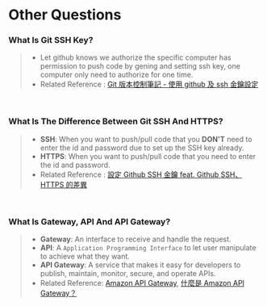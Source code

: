 # Other Questions

### **What Is Git SSH Key?**
> - Let github knows we authorize the specific computer has permission to push code by gening and setting ssh key, one computer only need to authorize for one time.
> - Related Reference : [Git 版本控制筆記 - 使用 github 及 ssh 金鑰設定](https://blog.jaycetyle.com/2018/02/github-ssh/)

<br/>

### **What Is The Difference Between Git SSH And HTTPS?**
> - **SSH**: When you want to push/pull code that you **DON'T** need to enter the id and password due to set up the SSH key already.
> - **HTTPS**: When you want to push/pull code that you need to enter the id and password.
> - Related Reference : [設定 Github SSH 金鑰 feat. Github SSH、HTTPS 的差異](https://ithelp.ithome.com.tw/articles/10205988)

<br/>


### **What Is Gateway, API And API Gateway?**

> - **Gateway**: An interface to receive and handle the request.
> - **API**: A `Application Programming Interface` to let user manipulate to achieve what they want.
> - **API Gateway**: A service that makes it easy for developers to publish, maintain, monitor, secure, and operate APIs. 
> - Related Reference: [Amazon API Gateway](https://aws.amazon.com/tw/api-gateway/features/), [什麼是 Amazon API Gateway？](https://docs.aws.amazon.com/zh_tw/apigateway/latest/developerguide/welcome.html)

<br/>
